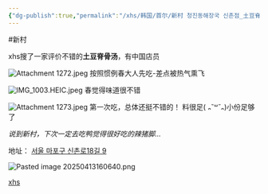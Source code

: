```yaml
---
{"dg-publish":true,"permalink":"/xhs/韩国/首尔/新村 청진동해장국 신촌점_土豆脊骨汤/","tags":["rednote","首尔"],"created":"2024-11-10","updated":"2025-04-13T21:28:45.301+08:00"}
---
```


#新村

xhs搜了一家评价不错的**土豆脊骨汤**，有中国店员

![Attachment 1272.jpeg](/img/user/xhs/%E9%9F%A9%E5%9B%BD/%E9%A6%96%E5%B0%94/photo-%E9%A6%96%E5%B0%94/Attachment%201272.jpeg)
按照惯例春大人先吃-差点被热气熏飞

![IMG_1003.HEIC.jpeg](/img/user/xhs/%E9%9F%A9%E5%9B%BD/%E9%A6%96%E5%B0%94/photo-%E9%A6%96%E5%B0%94/IMG_1003.HEIC.jpeg)
春觉得味道很不错

![Attachment 1273.jpeg](/img/user/xhs/%E9%9F%A9%E5%9B%BD/%E9%A6%96%E5%B0%94/photo-%E9%A6%96%E5%B0%94/Attachment%201273.jpeg)
第一次吃，总体还挺不错的！
料很足( ᎔˘꒳˘᎔)小份足够了

*说到新村，下次一定去吃鸭觉得很好吃的辣猪脚...*

地址：
[서울 마포구 신촌로18길 9](https://pcmap.place.naver.com/restaurant/37089885/home?from=map&fromPanelNum=1&additionalHeight=76&timestamp=202504131603&locale=ko&svcName=map_pcv5&searchText=%EC%B2%AD%EC%A7%84%EB%8F%99%ED%95%B4%EC%9E%A5%EA%B5%AD%20%EC%8B%A0%EC%B4%8C%EC%A0%90#)

![Pasted image 20250413160640.png](/img/user/xhs/%E9%9F%A9%E5%9B%BD/%E9%A6%96%E5%B0%94/photo-%E9%A6%96%E5%B0%94/Pasted%20image%2020250413160640.png)

[xhs](https://www.xiaohongshu.com/explore/673b8288000000000202a818?xsec_token=ABedlK0mJpHKXVhHhsR_CTJkuDxHZaXVP4fqccWZmuAn4=&xsec_source=pc_user)